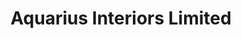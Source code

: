 ---
title: "Aquarius Interiors Limited"
url: /kenilworth/aquarius-interiors-limited/
shop: Gardinen
---
